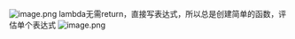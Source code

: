 ![image.png](https://cdn.jsdelivr.net/gh/hoo01/image_auto/20250228114454.png)
lambda无需return，直接写表达式，所以总是创建简单的函数，评估单个表达式
![image.png](https://cdn.jsdelivr.net/gh/hoo01/image_auto/20250228114523.png)
